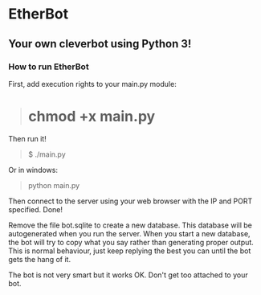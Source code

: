 # EtherBot
## Your own cleverbot using Python 3!

### How to run EtherBot
First, add execution rights to your main.py module:

> # chmod +x main.py

Then run it!

> $ ./main.py

Or in windows:

>python main.py

Then connect to the server using your web browser with the IP and PORT specified. Done!

Remove the file bot.sqlite to create a new database. This database will be autogenerated when you run the server.
When you start a new database, the bot will try to copy what you say rather than generating proper output. This is normal behaviour, just keep replying the best you can until the bot gets the hang of it.

The bot is not very smart but it works OK. Don't get too attached to your bot.

